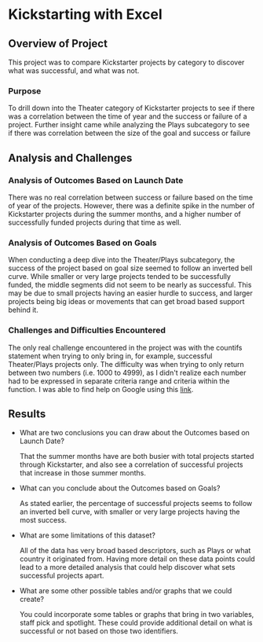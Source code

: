 # Kickstarting with Excel

## Overview of Project
This project was to compare Kickstarter projects by category to discover what was successful, and what was not.

### Purpose
To drill down into the Theater category of Kickstarter projects to see if there was a correlation between the time of year and the success or failure of a project.  Further insight came while analyzing the Plays subcategory to see if there was correlation between the size of the goal and success or failure
## Analysis and Challenges
 
### Analysis of Outcomes Based on Launch Date
There was no real correlation between success or failure based on the time of year of the projects.  However, there was a definite spike in the number of Kickstarter projects during the summer months, and a higher number of successfully funded projects during that time as well.

### Analysis of Outcomes Based on Goals
When conducting a deep dive into the Theater/Plays subcategory, the success of the project based on goal size seemed to follow an inverted bell curve.  While smaller or very large projects tended to be successfully funded, the middle segments did not seem to be nearly as successful.  This may be due to small projects having an easier hurdle to success, and larger projects being big ideas or movements that can get broad based support behind it.

### Challenges and Difficulties Encountered
The only real challenge encountered in the project was with the countifs statement when trying to only bring in, for example, successful Theater/Plays projects only.  The difficulty was when trying to only return between two numbers (i.e. 1000 to 4999), as I didn't realize each number had to be expressed in separate criteria range and criteria within the function.  I was able to find help on Google using this [link](https://www.extendoffice.com/documents/excel/2412-excel-count-cells-between-two-values.html).	

## Results

- What are two conclusions you can draw about the Outcomes based on Launch Date?

	That the summer months have are both busier with total projects started through Kickstarter, and also see a correlation of successful projects that increase in those summer months.

- What can you conclude about the Outcomes based on Goals?

	As stated earlier, the percentage of successful projects seems to follow an inverted bell curve, with smaller or very large projects having the most success.

- What are some limitations of this dataset?

	All of the data has very broad based descriptors, such as Plays or what country it originated from.  Having more detail on these data points could lead to a more detailed analysis that could help discover what sets successful projects apart.

- What are some other possible tables and/or graphs that we could create?

	You could incorporate some tables or graphs that bring in two variables, staff pick and spotlight.  These could provide additional detail on what is successful or not based on those two identifiers.
